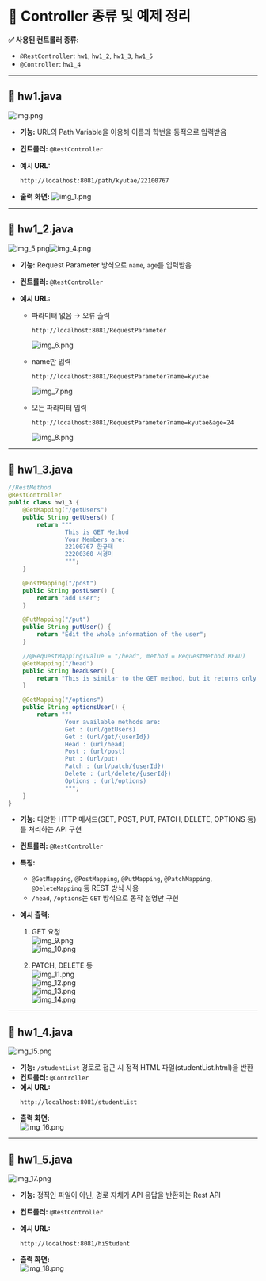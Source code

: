 # 📂 Controller 종류 및 예제 정리

**✅ 사용된 컨트롤러 종류:**  
- `@RestController`: `hw1`, `hw1_2`, `hw1_3`, `hw1_5`  
- `@Controller`: `hw1_4`

---

## 📄 hw1.java
![img.png](img/img.png)
- **기능:** URL의 Path Variable을 이용해 이름과 학번을 동적으로 입력받음
- **컨트롤러:** `@RestController`
- **예시 URL:**  
  ```
  http://localhost:8081/path/kyutae/22100767
  ```

- **출력 화면:**
  ![img_1.png](img_1.png)

---

## 📄 hw1_2.java
![img_5.png](img/img_5.png)![img_4.png](img/img_4.png)
- **기능:** Request Parameter 방식으로 `name`, `age`를 입력받음
- **컨트롤러:** `@RestController`
- **예시 URL:**

  - 파라미터 없음 → 오류 출력  
    ```
    http://localhost:8081/RequestParameter
    ```
    ![img_6.png](img_6.png)

  - name만 입력  
    ```
    http://localhost:8081/RequestParameter?name=kyutae
    ```
    ![img_7.png](img_7.png)

  - 모든 파라미터 입력  
    ```
    http://localhost:8081/RequestParameter?name=kyutae&age=24
    ```
    ![img_8.png](img_8.png)

---

## 📄 hw1_3.java
```java
//RestMethod
@RestController
public class hw1_3 {
    @GetMapping("/getUsers")
    public String getUsers() {
        return """
                This is GET Method
                Your Members are:
                22100767 한규태
                22200360 서경미
                """;
    }

    @PostMapping("/post")
    public String postUser() {
        return "add user";
    }

    @PutMapping("/put")
    public String putUser() {
        return "Edit the whole information of the user";
    }

    //@RequestMapping(value = "/head", method = RequestMethod.HEAD)
    @GetMapping("/head")
    public String headUser() {
        return "This is similar to the GET method, but it returns only the header information without the body.";
    }

    @GetMapping("/options")
    public String optionsUser() {
        return """
                Your available methods are:
                Get : (url/getUsers)
                Get : (url/get/{userId})
                Head : (url/head)
                Post : (url/post)
                Put : (url/put)
                Patch : (url/patch/{userId})
                Delete : (url/delete/{userId})
                Options : (url/options)
                """;
    }
}
```
- **기능:** 다양한 HTTP 메서드(GET, POST, PUT, PATCH, DELETE, OPTIONS 등)를 처리하는 API 구현
- **컨트롤러:** `@RestController`

- **특징:**
  - `@GetMapping`, `@PostMapping`, `@PutMapping`, `@PatchMapping`, `@DeleteMapping` 등 REST 방식 사용
  - `/head`, `/options`는 `GET` 방식으로 동작 설명만 구현

- **예시 출력:**
  1. GET 요청  
     ![img_9.png](img_9.png)  
     ![img_10.png](img_10.png)

  2. PATCH, DELETE 등  
     ![img_11.png](img_11.png)  
     ![img_12.png](img_12.png)  
     ![img_13.png](img_13.png)  
     ![img_14.png](img_14.png)

---

## 📄 hw1_4.java
![img_15.png](img/img_15.png)
- **기능:** `/studentList` 경로로 접근 시 정적 HTML 파일(studentList.html)을 반환
- **컨트롤러:** `@Controller`
- **예시 URL:**  
  ```
  http://localhost:8081/studentList
  ```
- **출력 화면:**  
  ![img_16.png](img_16.png)

---

## 📄 hw1_5.java
![img_17.png](img/img_17.png)
- **기능:** 정적인 파일이 아닌, 경로 자체가 API 응답을 반환하는 Rest API
- **컨트롤러:** `@RestController`
- **예시 URL:**  
  ```
  http://localhost:8081/hiStudent
  ```

- **출력 화면:**  
  ![img_18.png](img_18.png)

